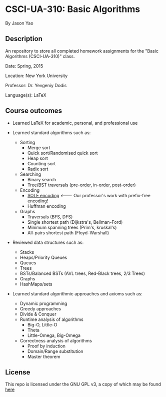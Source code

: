 # CSCI-UA-310: Basic Algorithms
By Jason Yao

## Description
An repository to store all completed homework assignments for the 
"Basic Algorithms (CSCI-UA-310)" class.

Date: Spring, 2015

Location: New York University

Professor: Dr. Yevgeniy Dodis

Language(s): LaTeX

## Course outcomes
- Learned LaTeX for academic, personal, and professional use

- Learned standard algorithms such as:
	- Sorting
		- Merge sort
		- Quick sort/Randomised quick sort
		- Heap sort
		- Counting sort
		- Radix sort
	- Searching
		- Binary search
		- Tree/BST traversals (pre-order, in-order, post-order)
	- Encoding
		- [SOLE encoding](docs/SOLE.pdf) <--- Our professor's work with prefix-free encoding!
		- Huffman encoding
	- Graphs
		- Traversals (BFS, DFS)
		- Single shortest path (Dijkstra's, Bellman-Ford)
		- Minimum spanning trees (Prim's, kruskal's)
		- All-pairs shortest path (Floyd–Warshall)

- Reviewed data structures such as:
	- Stacks
	- Heaps/Priority Queues
	- Queues
	- Trees
	- BSTs/Balanced BSTs (AVL trees, Red-Black trees, 2/3 Trees)
	- Graphs
	- HashMaps/sets

- Learned standard algorithmic approaches and axioms such as:
	- Dynamic programming
	- Greedy approaches
	- Divide & Conquer
	- Runtime analysis of algorithms
		- Big-O, Little-O
		- Theta
		- Little-Omega, Big-Omega
	- Correctness analysis of algorithms
		- Proof by induction
		- Domain/Range substitution
		- Master theorem   

## License
This repo is licensed under the GNU GPL v3, a copy of which may be found [here](LICENSE)
